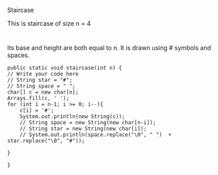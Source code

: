 Staircase

This is staircase of size n = 4

   #
  ##
 ###
####

Its base and height are both equal to n. It is drawn using # symbols and spaces.


    public static void staircase(int n) {
    // Write your code here
    // String star = "#";
    // String space = " ";
    char[] c = new char[n];
    Arrays.fill(c, ' ');
    for (int i = n-1; i >= 0; i--){
        c[i] = '#';
        System.out.println(new String(c));
        // String space = new String(new char[n-i]);
        // String star = new String(new char[i]);
        // System.out.println(space.replace("\0", " ")  + star.replace("\0", "#"));
  
    }

    }
